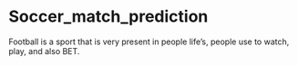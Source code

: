 # Soccer_match_prediction
Football is a sport that is very present in people life’s, people use to watch, play, and also BET.
